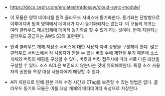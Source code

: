 - https://docs.ceph.com/en/latest/radosgw/cloud-sync-module/

- 이 모듈은 영역 데이터를 원격 클라우드 서비스에 동기화한다.
  동기화는 단방향으로 이루어지며 원격 영역에서 데이터가 다시 동기화되지는 않는다.
  이 모듈의 목표는 여러 클라우드 제공업체에 데이터 동기화를 할 수 있게 하는 것이다.
  현재 지원되는 클라우드 공급자는 AWS S3와 호환된다.
- 원격 클라우드 개체 저장소 서비스에 대한 사용자 자격 증명을 구성해야 한다.
  많은 클라우드 서비스에서 각 사용자가 만들 수 있는 버킷 수에 제한을 두기 때문에 소스 개체와 버킷의 매핑을 구성할 수 있다.
  버킷과 버킷 접두사에 따라 서로 다른 대상을 구성할 수 있다.
  소스 ACL은 보존되지 않는다는 것에 유의해야한다.
  특정 소스 사용자의 권한을 특정 대상 사용자에게 매핑할 수 있다.
- API 제한으로 인해 원본 개체 수정 시간과 ETag를 보존할 수 있는 방법은 없다.
  클라우드 동기화 모듈은 이를 대상 개체의 메타데이터 속성으로 저장한다.

